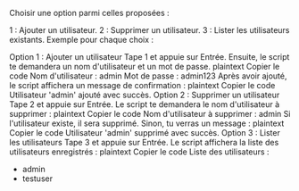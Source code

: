 Choisir une option parmi celles proposées :

1 : Ajouter un utilisateur.
2 : Supprimer un utilisateur.
3 : Lister les utilisateurs existants.
Exemple pour chaque choix :

Option 1 : Ajouter un utilisateur
Tape 1 et appuie sur Entrée.
Ensuite, le script te demandera un nom d'utilisateur et un mot de passe.
plaintext
Copier le code
Nom d'utilisateur : admin
Mot de passe : admin123
Après avoir ajouté, le script affichera un message de confirmation :
plaintext
Copier le code
Utilisateur 'admin' ajouté avec succès.
Option 2 : Supprimer un utilisateur
Tape 2 et appuie sur Entrée.
Le script te demandera le nom d'utilisateur à supprimer :
plaintext
Copier le code
Nom d'utilisateur à supprimer : admin
Si l'utilisateur existe, il sera supprimé. Sinon, tu verras un message :
plaintext
Copier le code
Utilisateur 'admin' supprimé avec succès.
Option 3 : Lister les utilisateurs
Tape 3 et appuie sur Entrée.
Le script affichera la liste des utilisateurs enregistrés :
plaintext
Copier le code
Liste des utilisateurs :
- admin
- testuser

